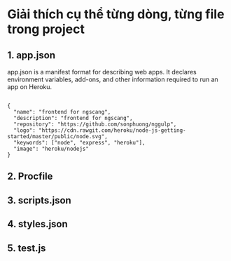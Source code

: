 # Giải thích cụ thể từng dòng, từng file trong project
## 1. app.json
app.json is a manifest format for describing web apps. It declares environment variables, add-ons, and other information required to run an app on Heroku. 
<pre><code>
{
  "name": "frontend for ngscang",
  "description": "frontend for ngscang",
  "repository": "https://github.com/sonphuong/nggulp",
  "logo": "https://cdn.rawgit.com/heroku/node-js-getting-started/master/public/node.svg",
  "keywords": ["node", "express", "heroku"],
  "image": "heroku/nodejs"
}
</code></pre>
## 2. Procfile 
## 3. scripts.json 
## 4. styles.json 
## 5. test.js 